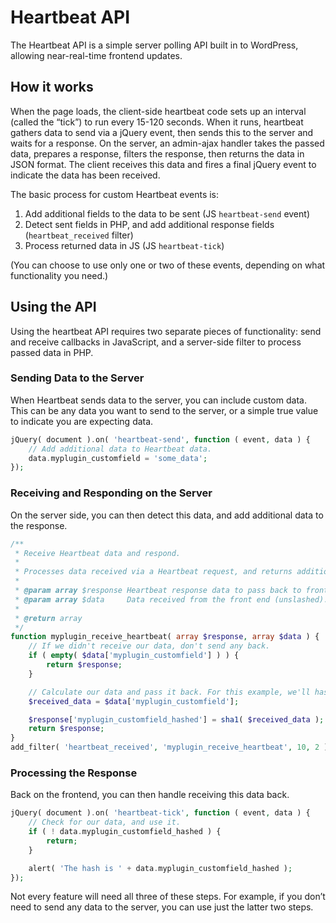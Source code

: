 # Heartbeat API

The Heartbeat API is a simple server polling API built in to WordPress, allowing near-real-time frontend updates.

## How it works

When the page loads, the client-side heartbeat code sets up an interval (called the “tick”) to run every 15-120 seconds. When it runs, heartbeat gathers data to send via a jQuery event, then sends this to the server and waits for a response. On the server, an admin-ajax handler takes the passed data, prepares a response, filters the response, then returns the data in JSON format. The client receives this data and fires a final jQuery event to indicate the data has been received.

The basic process for custom Heartbeat events is:

1.  Add additional fields to the data to be sent (JS `heartbeat-send` event)
2.  Detect sent fields in PHP, and add additional response fields (`heartbeat_received` filter)
3.  Process returned data in JS (JS `heartbeat-tick`)

(You can choose to use only one or two of these events, depending on what functionality you need.)

## Using the API

Using the heartbeat API requires two separate pieces of functionality: send and receive callbacks in JavaScript, and a server-side filter to process passed data in PHP.

### Sending Data to the Server

When Heartbeat sends data to the server, you can include custom data. This can be any data you want to send to the server, or a simple true value to indicate you are expecting data.

```php
jQuery( document ).on( 'heartbeat-send', function ( event, data ) {
	// Add additional data to Heartbeat data.
	data.myplugin_customfield = 'some_data';
});
```

### Receiving and Responding on the Server

On the server side, you can then detect this data, and add additional data to the response.

```php
/**
 * Receive Heartbeat data and respond.
 *
 * Processes data received via a Heartbeat request, and returns additional data to pass back to the front end.
 *
 * @param array $response Heartbeat response data to pass back to front end.
 * @param array $data     Data received from the front end (unslashed).
 *
 * @return array
 */
function myplugin_receive_heartbeat( array $response, array $data ) {
	// If we didn't receive our data, don't send any back.
	if ( empty( $data['myplugin_customfield'] ) ) {
		return $response;
	}

	// Calculate our data and pass it back. For this example, we'll hash it.
	$received_data = $data['myplugin_customfield'];

	$response['myplugin_customfield_hashed'] = sha1( $received_data );
	return $response;
}
add_filter( 'heartbeat_received', 'myplugin_receive_heartbeat', 10, 2 );
```

### Processing the Response

Back on the frontend, you can then handle receiving this data back.

```php
jQuery( document ).on( 'heartbeat-tick', function ( event, data ) {
	// Check for our data, and use it.
	if ( ! data.myplugin_customfield_hashed ) {
		return;
	}

	alert( 'The hash is ' + data.myplugin_customfield_hashed );
});
```

  
Not every feature will need all three of these steps. For example, if you don’t need to send any data to the server, you can use just the latter two steps.